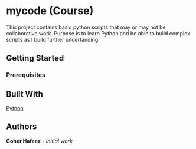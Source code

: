 # mycode (Course)

This project contains basic python scripts that may or may not be collaborative work. Purpose is to learn Python and be able to build complex scripts as I build further  undertanding.

## Getting Started

### Prerequisites

## Built With

[Python](https://www.python.org/)

## Authors

**Goher Hafeez** - *Initial work*
